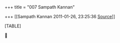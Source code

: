 +++
title = "007 Sampath Kannan"

+++
[[Sampath Kannan	2011-01-26, 23:25:36 [Source](https://groups.google.com/g/bvparishat/c/WuiwVqV3Si8)]]



[TABLE]




